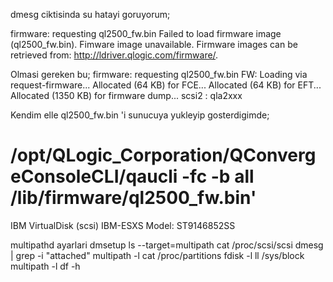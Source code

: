dmesg ciktisinda su hatayi goruyorum;

firmware: requesting ql2500_fw.bin
Failed to load firmware image (ql2500_fw.bin).
Fimware image unavailable.
Firmware images can be retrieved from:
http://ldriver.qlogic.com/firmware/.

Olmasi gereken bu;
firmware: requesting ql2500_fw.bin 
FW: Loading via request-firmware... 
Allocated (64 KB) for FCE... 
Allocated (64 KB) for EFT...
Allocated (1350 KB) for firmware dump... scsi2 : qla2xxx


Kendim elle ql2500_fw.bin 'i sunucuya yukleyip gosterdigimde;

# /opt/QLogic_Corporation/QConvergeConsoleCLI/qaucli -fc -b all /lib/firmware/ql2500_fw.bin'

IBM VirtualDisk (scsi)
IBM-ESXS Model: ST9146852SS

multipathd ayarlari
dmsetup ls --target=multipath
cat /proc/scsi/scsi
dmesg | grep -i "attached"
multipath -l
cat /proc/partitions
fdisk -l
ll /sys/block
multipath -l
df -h
